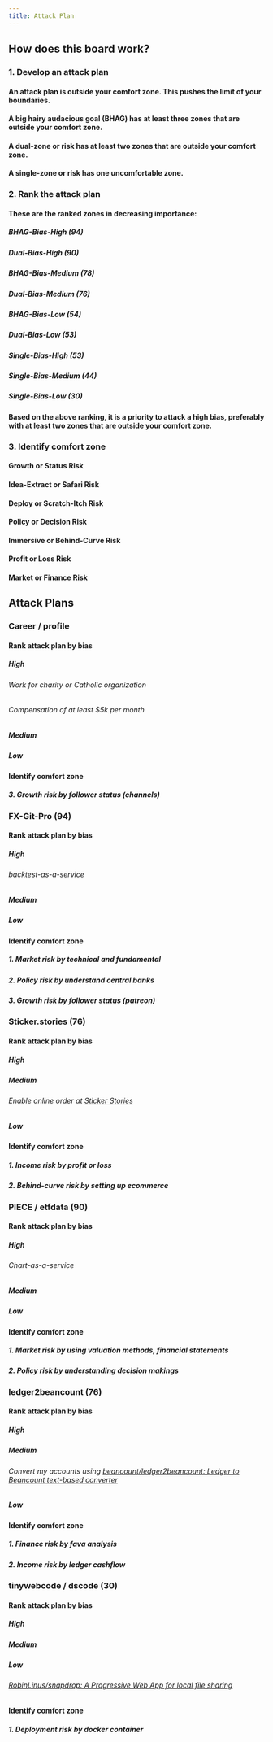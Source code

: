 ```yaml
---
title: Attack Plan
---
```


## How does this board work?
### 1. Develop an attack plan
#### An attack plan is outside your comfort zone. This pushes the limit of your boundaries.
#### A big hairy audacious goal (BHAG) has at least three zones that are outside your comfort zone.
#### A dual-zone or risk has at least two zones that are outside your comfort zone.
#### A single-zone or risk has one uncomfortable zone.
### 2. Rank the attack plan
#### These are the ranked zones in decreasing importance:
##### BHAG-Bias-High (94)
##### Dual-Bias-High (90)
##### BHAG-Bias-Medium (78)
##### Dual-Bias-Medium (76)
##### BHAG-Bias-Low (54)
##### Dual-Bias-Low (53)
##### Single-Bias-High (53)
##### Single-Bias-Medium (44)
##### Single-Bias-Low (30)
#### Based on the above ranking, it is a priority to attack a high bias, preferably with at least two zones that are outside your comfort zone.
### 3. Identify comfort zone
#### Growth or Status Risk
#### Idea-Extract or Safari Risk
#### Deploy or Scratch-Itch Risk
#### Policy or Decision Risk
#### Immersive or Behind-Curve Risk
#### Profit or Loss Risk
#### Market or Finance Risk
## Attack Plans
### Career / profile
#### Rank attack plan by bias
##### High
###### Work for charity or Catholic organization
###### Compensation of at least $5k per month
##### Medium
##### Low
#### Identify comfort zone
##### 3. Growth risk by follower status (channels)
### FX-Git-Pro (94)
#### Rank attack plan by bias
##### High
###### backtest-as-a-service
##### Medium
##### Low
#### Identify comfort zone
##### 1. Market risk by technical and fundamental
##### 2. Policy risk by understand central banks
##### 3. Growth risk by follower status (patreon)
### Sticker.stories (76)
#### Rank attack plan by bias
##### High
##### Medium
###### Enable online order at [Sticker Stories](https://sticker.rocks/)
##### Low
#### Identify comfort zone
##### 1. Income risk by profit or loss
##### 2. Behind-curve risk by setting up ecommerce
### PIECE / etfdata (90)
#### Rank attack plan by bias
##### High
###### Chart-as-a-service
##### Medium
##### Low
#### Identify comfort zone
##### 1. Market risk by using valuation methods, financial statements
##### 2. Policy risk by understanding decision makings
### ledger2beancount (76)
#### Rank attack plan by bias
##### High
##### Medium
###### Convert my accounts using [beancount/ledger2beancount: Ledger to Beancount text-based converter](https://github.com/beancount/ledger2beancount)
##### Low
#### Identify comfort zone
##### 1. Finance risk by fava analysis
##### 2. Income risk by ledger cashflow
### tinywebcode / dscode (30)
#### Rank attack plan by bias
##### High
##### Medium
##### Low
###### [RobinLinus/snapdrop: A Progressive Web App for local file sharing](https://github.com/RobinLinus/snapdrop)
#### Identify comfort zone
##### 1. Deployment risk by docker container
